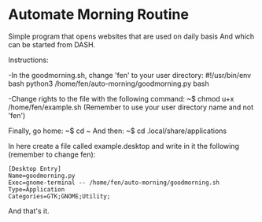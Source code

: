 # Automate Morning Routine

Simple program that opens websites that are used on daily basis And which can be started from DASH.

Instructions:

-In the goodmorning.sh, change 'fen' to your user directory:
	#!/usr/bin/env bash
	python3 /home/fen/auto-morning/goodmorning.py
	bash

-Change rights to the file with the following command:
	~$ chmod u+x /home/fen/example.sh
(Remember to use your user directory name and not 'fen')

Finally, go home:
	~$ cd ~
And then:
	~$ cd .local/share/applications

In here create a file called example.desktop and write in it the following (remember to change fen):

	[Desktop Entry]
	Name=goodmorning.py
	Exec=gnome-terminal -- /home/fen/auto-morning/goodmorning.sh
	Type=Application
	Categories=GTK;GNOME;Utility;

And that's it.
